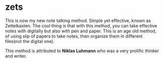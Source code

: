 # zets
This is now my new note talking method. Simple yet effective, known as Zettelkasten. 
The cool thing is that with this method, you can take effective notes with digitally
but also with pen and paper. This is an age old method, of using slip of papers to 
take notes, then organize them in different files(not the digital one).  

This method is attributed to **Niklas Luhmann** who was a very prolific thinker and writer.
